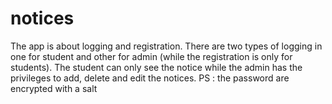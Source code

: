 # notices
The app is about logging and registration. 
There are two types of logging  in one for student and other for admin (while the registration is only for students). 
The student can only see the notice while the admin has the privileges to add, delete and edit the notices.
PS : the password are encrypted with a salt
